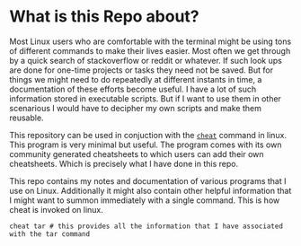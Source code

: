 # What is this Repo about? 

Most Linux users who are comfortable with the terminal might be using tons of different commands to make their lives easier.
Most often we get through by a quick search of stackoverflow or reddit or whatever. If such look ups are done for one-time projects 
or tasks they need not be saved. But for things we might need to do repeatedly at different instants in time, a documentation of these 
efforts become useful. I have a lot of such information stored in executable scripts. But if I want to use them in other scenarious I would have to 
decipher my own scripts and make them reusable. 

This repository can be used in conjuction with the [`cheat`](https://github.com/cheat/cheat) command in linux. This program is very minimal but useful. The program comes with its own
community generated cheatsheets to which users can add their own cheatsheets. Which is precisely what I have done in this repo. 

This repo contains my notes and documentation of various programs that I use on Linux. Additionally it might also contain other helpful information 
that I might want to summon immediately with a single command. This is how cheat is invoked on linux.

```
cheat tar # this provides all the information that I have associated with the tar command

```
